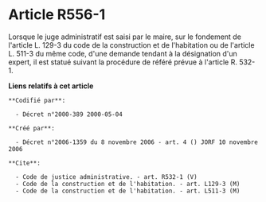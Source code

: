 # Article R556-1

Lorsque le juge administratif est saisi par le maire, sur le fondement de l'article L. 129-3 du code de la construction et de
l'habitation ou de l'article L. 511-3 du même code, d'une demande tendant à la désignation d'un expert, il est statué suivant
la procédure de référé prévue à l'article R. 532-1.

**Liens relatifs à cet article**

	**Codifié par**:

	  - Décret n°2000-389 2000-05-04

	**Créé par**:

	  - Décret n°2006-1359 du 8 novembre 2006 - art. 4 () JORF 10 novembre 2006

	**Cite**:

	  - Code de justice administrative. - art. R532-1 (V)
	  - Code de la construction et de l'habitation. - art. L129-3 (M)
	  - Code de la construction et de l'habitation. - art. L511-3 (M)
